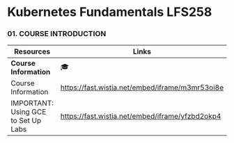 # Kubernetes Fundamentals LFS258

### 01. COURSE INTRODUCTION

Resources | Links
--- | --- 
**Course Information** | :mortar_board:
Course Information | https://fast.wistia.net/embed/iframe/m3mr53oi8e
IMPORTANT: Using GCE to Set Up Labs | https://fast.wistia.net/embed/iframe/yfzbd2okp4
